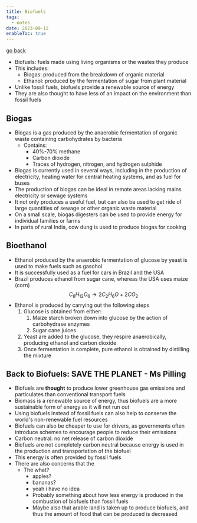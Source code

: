 ```yaml
---
title: Biofuels
tags:
  - notes
date: 2023-09-12
enableToc: true
---
```


[go back](archive/11Subjects/11Chemistry.md)

- Biofuels: fuels made using living organisms or the wastes they produce
- This includes:
	- Biogas: produced from the breakdown of organic material
	- Ethanol: produced by the fermentation of sugar from plant material
- Unlike fossil fuels, biofuels provide a renewable source of energy
- They are also thought to have less of an impact on the environment than fossil fuels

## Biogas
- Biogas is a gas produced by the anaerobic fermentation of organic waste containing carbohydrates by bacteria
	- Contains:
		- 40%-70% methane
		- Carbon dioxide
		- Traces of hydrogen, nitrogen, and hydrogen sulphide
- Biogas is currently used in several ways, including in the production of electricity, heating water for central heating systems, and as fuel for buses
- The production of biogas can be ideal in remote areas lacking mains electricity or sewage systems
- It not only produces a useful fuel, but can also be used to get ride of large quantities of sewage or other organic waste material
- On a small scale, biogas digesters can be used to provide energy for individual families or farms
- In parts of rural India, cow dung is used to produce biogas for cooking

## Bioethanol
- Ethanol produced by the anaerobic fermentation of glucose by yeast is used to make fuels such as gasohol
- It is successfully used as a fuel for cars in Brazil and the USA
- Brazil produces ethanol from sugar cane, whereas the USA uses maize (corn)
$$C_6 H_{12}O_6 \rightarrow 2C_2H_6O + 2CO_2$$
- Ethanol is produced by carrying out the following steps
	1. Glucose is obtained from either:
		1. Maize starch broken down into glucose by the action of carbohydrase enzymes
		2. Sugar cane juices
	2. Yeast are added to the glucose, they respire anaerobically, producing ethanol and carbon dioxide
	3. Once fermentation is complete, pure ethanol is obtained by distilling the mixture

## Back to Biofuels: SAVE THE PLANET - Ms Pilling
- Biofuels are **thought** to produce lower greenhouse gas emissions and particulates than conventional transport fuels
- Biomass is a renewable source of energy, thus biofuels are a more sustainable form of energy as it will not run out
- Using biofuels instead of fossil fuels can also help to conserve the world's non-renewable fuel resources
- Biofuels can also be cheaper to use for drivers, as governments often introduce schemes to encourage people to reduce their emissions
- Carbon neutral: no net release of carbon dioxide
- Biofuels are not completely carbon neutral because energy is used in the production and transportation of the biofuel
- This energy is often provided by fossil fuels
- There are also concerns that the
	- The what? 
		- apples?
		- bananas?
		- yeah i have no idea
		- Probably something about how less energy is produced in the combustion of biofuels than fossil fuels
		- Maybe also that arable land is taken up to produce biofuels, and thus the amount of food that can be produced is decreased